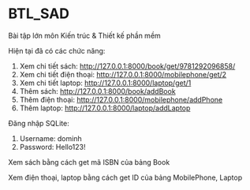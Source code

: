 # BTL_SAD
Bài tập lớn môn Kiến trúc &amp; Thiết kế phần mềm

Hiện tại đã có các chức năng:
1. Xem chi tiết sách: http://127.0.0.1:8000/book/get/9781292096858/
2. Xem chi tiết điện thoại: http://127.0.0.1:8000/mobilephone/get/2
3. Xem chi tiết laptop: http://127.0.0.1:8000/laptop/get/1
4. Thêm sách: http://127.0.0.1:8000/book/addBook
5. Thêm điện thoại: http://127.0.0.1:8000/mobilephone/addPhone
6. Thêm laptop: http://127.0.0.1:8000/laptop/addLaptop

Đăng nhập SQLite:
1. Username: dominh
2. Password: Hello123!

Xem sách bằng cách get mã ISBN của bảng Book

Xem điện thoại, laptop bằng cách get ID của bảng MobilePhone, Laptop